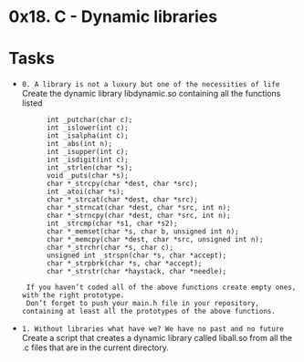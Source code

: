# 0x18. C - Dynamic libraries


# Tasks


- `0. A library is not a luxury but one of the necessities of life`
      Create the dynamic library libdynamic.so containing all the functions listed 


            int _putchar(char c);
            int _islower(int c);
            int _isalpha(int c);
            int _abs(int n);
            int _isupper(int c);
            int _isdigit(int c);
            int _strlen(char *s);
            void _puts(char *s);
            char *_strcpy(char *dest, char *src);
            int _atoi(char *s);
            char *_strcat(char *dest, char *src);
            char *_strncat(char *dest, char *src, int n);
            char *_strncpy(char *dest, char *src, int n);
            int _strcmp(char *s1, char *s2);
            char *_memset(char *s, char b, unsigned int n);
            char *_memcpy(char *dest, char *src, unsigned int n);
            char *_strchr(char *s, char c);
            unsigned int _strspn(char *s, char *accept);
            char *_strpbrk(char *s, char *accept);
            char *_strstr(char *haystack, char *needle);

       If you haven’t coded all of the above functions create empty ones, with the right prototype.  
       Don’t forget to push your main.h file in your repository, containing at least all the prototypes of the above functions.

- `1. Without libraries what have we? We have no past and no future`
      Create a script that creates a dynamic library called liball.so from all the .c files that are in the current directory.
